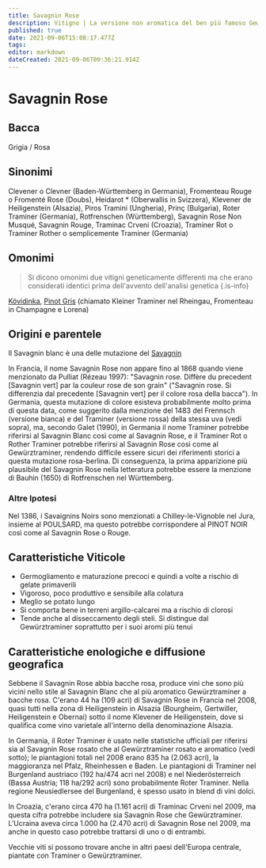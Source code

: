 ```yaml
---
title: Savagnin Rose
description: Vitigno | La versione non aromatica del ben più famoso Gewürztraminer.
published: true
date: 2021-09-06T15:08:17.477Z
tags: 
editor: markdown
dateCreated: 2021-09-06T09:36:21.914Z
---
```


# Savagnin Rose

## Bacca
Grigia / Rosa

## Sinonimi
Clevener o Clevner (Baden-Württemberg in Germania), Fromenteau Rouge o Fromenté Rose (Doubs), Heidarot * (Oberwallis in Svizzera), Klevener de Heiligenstein (Alsazia), Piros Tramini (Ungheria), Prinç (Bulgaria), Roter Traminer (Germania), Rotfrenschen (Württemberg), Savagnin Rose Non Musqué, Savagnin Rouge, Traminac Crveni (Croazia), Traminer Rot o Traminer Rother o semplicemente Traminer (Germania)

## Omonimi
> Si dicono omonimi due vitigni geneticamente differenti ma che erano considerati identici prima dell'avvento dell'analisi genetica
{.is-info}

[Kövidinka](/vitigni/kovidinka), [Pinot Gris](/vitigni/pinot-gris) (chiamato Kleiner Traminer nel Rheingau, Fromenteau in Champagne e Lorena)


## Origini e parentele

Il Savagnin blanc è una delle mutazione del [Savagnin](/vitigni/savagnin)

In Francia, il nome Savagnin Rose non appare fino al 1868 quando viene menzionato da Pulliat (Rézeau 1997): "Savagnin rose. Diffère du precedent [Savagnin vert] par la couleur rose de son grain" ("Savagnin rose. Si differenzia dal precedente [Savagnin vert] per il colore rosa della bacca"). In Germania, questa mutazione di colore esisteva probabilmente molto prima di questa data, come suggerito dalla menzione del 1483 del Frennsch (versione bianca) e del Traminer (versione rossa) della stessa uva (vedi sopra), ma, secondo Galet (1990), in Germania il nome Traminer potrebbe riferirsi al Savagnin Blanc così come al Savagnin Rose, e il Traminer Rot o Rother Traminer potrebbe riferirsi al Savagnin Rose così come al Gewürztraminer, rendendo difficile essere sicuri dei riferimenti storici a questa mutazione rosa-berlina. Di conseguenza, la prima apparizione più plausibile del Savagnin Rose nella letteratura potrebbe essere la menzione di Bauhin (1650) di Rotfrenschen nel Württemberg.

### Altre Ipotesi

Nel 1386, i Savaignins Noirs sono menzionati a Chilley-le-Vignoble nel Jura, insieme al POULSARD, ma questo potrebbe corrispondere al PINOT NOIR così come al Savagnin Rose o Rouge.

## Caratteristiche Viticole

- Germogliamento e maturazione precoci e quindi a volte a rischio di gelate primaverili
- Vigoroso, poco produttivo e sensibile alla colatura 
- Meglio se potato lungo 
- Si comporta bene in terreni argillo-calcarei ma a rischio di clorosi 
- Tende anche al disseccamento degli steli. Si distingue dal Gewürztraminer soprattutto per i suoi aromi più tenui

## Caratteristiche enologiche e diffusione geografica

Sebbene il Savagnin Rose abbia bacche rosa, produce vini che sono più vicini nello stile al Savagnin Blanc che al più aromatico Gewürztraminer a bacche rosa. C'erano 44 ha (109 acri) di Savagnin Rose in Francia nel 2008, quasi tutti nella zona di Heiligenstein in Alsazia (Bourgheim, Gertwiller, Heiligenstein e Obernai) sotto il nome Klevener de Heiligenstein, dove si qualifica come vino varietale all'interno della denominazione Alsazia.

In Germania, il Roter Traminer è usato nelle statistiche ufficiali per riferirsi sia al Savagnin Rose rosato che al Gewürztraminer rosato e aromatico (vedi sotto); le piantagioni totali nel 2008 erano 835 ha (2.063 acri), la maggioranza nel Pfalz, Rheinhessen e Baden. Le piantagioni di Traminer nel Burgenland austriaco (192 ha/474 acri nel 2008) e nel Niederösterreich (Bassa Austria; 118 ha/292 acri) sono probabilmente Roter Traminer. Nella regione Neusiedlersee del Burgenland, è spesso usato in blend di vini dolci.

In Croazia, c'erano circa 470 ha (1.161 acri) di Traminac Crveni nel 2009, ma questa cifra potrebbe includere sia Savagnin Rose che Gewürztraminer. L'Ucraina aveva circa 1.000 ha (2.470 acri) di Savagnin Rose nel 2009, ma anche in questo caso potrebbe trattarsi di uno o di entrambi.

Vecchie viti si possono trovare anche in altri paesi dell'Europa centrale, piantate con Traminer o Gewürztraminer.


